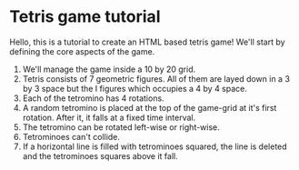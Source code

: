 # Tetris game tutorial

Hello, this is a tutorial to create an HTML based tetris game! We'll start by defining the core aspects of the game.

1. We'll manage the game inside a 10 by 20 grid.
2. Tetris consists of 7 geometric figures. All of them are layed down in a 3 by 3 space but the I figures which occupies a 4 by 4 space.
3. Each of the tetromino has 4 rotations.
4. A random tetromino is placed at the top of the game-grid at it's first rotation. After it, it falls at a fixed time interval.
5. The tetromino can be rotated left-wise or right-wise.
6. Tetrominoes can't collide.
7. If a horizontal line is filled with tetrominoes squared, the line is deleted and the tetrominoes squares above it fall.
